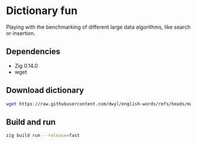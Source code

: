 # Dictionary fun
Playing with the benchmarking of different large data algorithms, like search or insertion.

## Dependencies
* Zig 0.14.0
* wget

## Download dictionary
```sh
wget https://raw.githubusercontent.com/dwyl/english-words/refs/heads/master/words_alpha.txt
```

## Build and run
```sh
zig build run --release=fast
```
